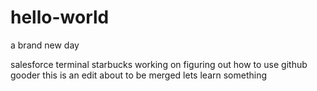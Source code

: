 # hello-world
a brand new day

salesforce terminal starbucks
working on figuring out how to use github gooder
this is an edit about to be merged
lets learn something
